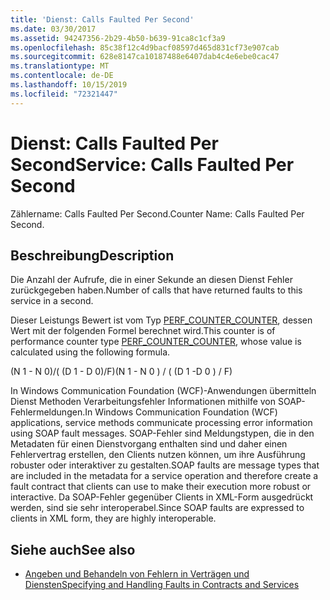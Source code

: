 ```yaml
---
title: 'Dienst: Calls Faulted Per Second'
ms.date: 03/30/2017
ms.assetid: 94247356-2b29-4b50-b639-91ca8c1cf3a9
ms.openlocfilehash: 85c38f12c4d9bacf08597d465d831cf73e907cab
ms.sourcegitcommit: 628e8147ca10187488e6407dab4c4e6ebe0cac47
ms.translationtype: MT
ms.contentlocale: de-DE
ms.lasthandoff: 10/15/2019
ms.locfileid: "72321447"
---
```

# <a name="service-calls-faulted-per-second"></a><span data-ttu-id="bdb18-102">Dienst: Calls Faulted Per Second</span><span class="sxs-lookup"><span data-stu-id="bdb18-102">Service: Calls Faulted Per Second</span></span>
<span data-ttu-id="bdb18-103">Zählername: Calls Faulted Per Second.</span><span class="sxs-lookup"><span data-stu-id="bdb18-103">Counter Name: Calls Faulted Per Second.</span></span>  
  
## <a name="description"></a><span data-ttu-id="bdb18-104">Beschreibung</span><span class="sxs-lookup"><span data-stu-id="bdb18-104">Description</span></span>  
 <span data-ttu-id="bdb18-105">Die Anzahl der Aufrufe, die in einer Sekunde an diesen Dienst Fehler zurückgegeben haben.</span><span class="sxs-lookup"><span data-stu-id="bdb18-105">Number of calls that have returned faults to this service in a second.</span></span>  
  
 <span data-ttu-id="bdb18-106">Dieser Leistungs Bewert ist vom Typ [PERF_COUNTER_COUNTER](https://go.microsoft.com/fwlink/?LinkID=94649), dessen Wert mit der folgenden Formel berechnet wird.</span><span class="sxs-lookup"><span data-stu-id="bdb18-106">This counter is of performance counter type [PERF_COUNTER_COUNTER](https://go.microsoft.com/fwlink/?LinkID=94649), whose value is calculated using the following formula.</span></span>  
  
 <span data-ttu-id="bdb18-107">(N 1 - N 0)/( (D 1 - D 0)/F)</span><span class="sxs-lookup"><span data-stu-id="bdb18-107">(N 1 - N 0 ) / ( (D 1 -D 0 ) / F)</span></span>  
  
 <span data-ttu-id="bdb18-108">In Windows Communication Foundation (WCF)-Anwendungen übermitteln Dienst Methoden Verarbeitungsfehler Informationen mithilfe von SOAP-Fehlermeldungen.</span><span class="sxs-lookup"><span data-stu-id="bdb18-108">In Windows Communication Foundation (WCF) applications, service methods communicate processing error information using SOAP fault messages.</span></span> <span data-ttu-id="bdb18-109">SOAP-Fehler sind Meldungstypen, die in den Metadaten für einen Dienstvorgang enthalten sind und daher einen Fehlervertrag erstellen, den Clients nutzen können, um ihre Ausführung robuster oder interaktiver zu gestalten.</span><span class="sxs-lookup"><span data-stu-id="bdb18-109">SOAP faults are message types that are included in the metadata for a service operation and therefore create a fault contract that clients can use to make their execution more robust or interactive.</span></span> <span data-ttu-id="bdb18-110">Da SOAP-Fehler gegenüber Clients in XML-Form ausgedrückt werden, sind sie sehr interoperabel.</span><span class="sxs-lookup"><span data-stu-id="bdb18-110">Since SOAP faults are expressed to clients in XML form, they are highly interoperable.</span></span>  
  
## <a name="see-also"></a><span data-ttu-id="bdb18-111">Siehe auch</span><span class="sxs-lookup"><span data-stu-id="bdb18-111">See also</span></span>

- [<span data-ttu-id="bdb18-112">Angeben und Behandeln von Fehlern in Verträgen und Diensten</span><span class="sxs-lookup"><span data-stu-id="bdb18-112">Specifying and Handling Faults in Contracts and Services</span></span>](../../specifying-and-handling-faults-in-contracts-and-services.md)
